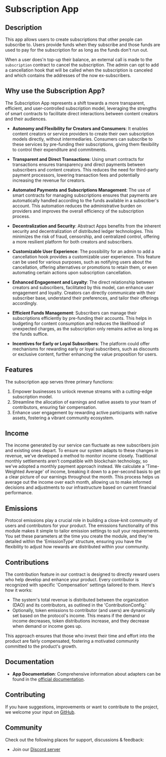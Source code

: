 # Subscription App

## Description

This app allows users to create subscriptions that other people can subscribe to. Users provide funds when they subscribe and those funds are used to pay for the subscription for as long as the funds don't run out.

When a user does'n top-up their balance, an external call is made to the `subscription` contract to cancel the subscription. The admin can opt to add a cancellation hook that will be called when the subscription is canceled and which contains the addresses of the now ex-subscribers.

## Why use the Subscription App?

The Subscription App represents a shift towards a more transparent, efficient, and user-controlled subscription model, leveraging the strengths of smart contracts to facilitate direct interactions between content creators and their audiences.

- **Autonomy and Flexibility for Creators and Consumers**: It enables content creators or service providers to create their own subscription models directly, without intermediaries. Consumers can subscribe to these services by pre-funding their subscriptions, giving them flexibility to control their expenditure and commitments.

- **Transparent and Direct Transactions**: Using smart contracts for transactions ensures transparency and direct payments between subscribers and content creators. This reduces the need for third-party payment processors, lowering transaction fees and potentially increasing the revenue for creators.

- **Automated Payments and Subscriptions Management**: The use of smart contracts for managing subscriptions ensures that payments are automatically handled according to the funds available in a subscriber's account. This automation reduces the administrative burden on providers and improves the overall efficiency of the subscription process.

- **Decentralization and Security**: Abstract Apps benefits from the inherent security and decentralization of distributed ledger technologies. This minimizes the risk of fraud, censorship, and centralized control, offering a more resilient platform for both creators and subscribers.

- **Customizable User Experience**: The possibility for an admin to add a cancellation hook provides a customizable user experience. This feature can be used for various purposes, such as notifying users about the cancellation, offering alternatives or promotions to retain them, or even automating certain actions upon subscription cancellation.

- **Enhanced Engagement and Loyalty**: The direct relationship between creators and subscribers, facilitated by this model, can enhance user engagement and loyalty. Creators can directly communicate with their subscriber base, understand their preferences, and tailor their offerings accordingly.

- **Efficient Funds Management**: Subscribers can manage their subscriptions efficiently by pre-funding their accounts. This helps in budgeting for content consumption and reduces the likelihood of unexpected charges, as the subscription only remains active as long as the funds suffice.

- **Incentives for Early or Loyal Subscribers**: The platform could offer mechanisms for rewarding early or loyal subscribers, such as discounts or exclusive content, further enhancing the value proposition for users.

## Features

The subscription app serves three primary functions:

1. Empower businesses to unlock revenue streams with a cutting-edge subscription model.
2. Streamline the allocation of earnings and native assets to your team of contributors, ensuring fair compensation.
3. Enhance user engagement by rewarding active participants with native assets, fostering a vibrant community ecosystem.

## Income

The income generated by our service can fluctuate as new subscribers join and existing ones depart. To ensure our system adapts to these changes in revenue, we've developed a method to monitor income closely. Traditional monthly settlements aren't compatible with blockchain technology, so we've adopted a monthly payment approach instead. We calculate a 'Time-Weighted Average' of income, breaking it down to a per-second basis to get a clear picture of our earnings throughout the month. This process helps us average out the income over each month, allowing us to make informed decisions and adjustments to our infrastructure based on current financial performance.

## Emissions

Protocol emissions play a crucial role in building a close-knit community of users and contributors for your product. The emissions functionality of this module makes it simple to tailor emission settings to suit your requirements. You set these parameters at the time you create the module, and they're detailed within the 'EmissionType' structure, ensuring you have the flexibility to adjust how rewards are distributed within your community.

## Contributions

The contribution feature in our contract is designed to directly reward users who help develop and enhance your product. Every contributor is recognized with specific 'Compensation' settings tailored to them. Here's how it works:

- The system's total revenue is distributed between the organization (DAO) and its contributors, as outlined in the 'ContributionConfig.'
- Optionally, token emissions to contributor (and users) are dynamically set based on the protocol's income. This means if the demand or income decreases, token distributions increase, and they decrease when demand or income goes up.

This approach ensures that those who invest their time and effort into the product are fairly compensated, fostering a motivated community committed to the product's growth.

## Documentation

- **App Documentation**: Comprehensive information about adapters can be found in the [official documentation](https://docs.abstract.money/3_framework/6_module_types.html#apps).

## Contributing

If you have suggestions, improvements or want to contribute to the project, we welcome your input on [GitHub](https://github.com/AbstractSDK/abstract).

## Community
Check out the following places for support, discussions & feedback:

- Join our [Discord server](https://discord.com/invite/uch3Tq3aym)
